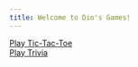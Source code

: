 ```yaml
---
title: Welcome to Dio's Games!
---
```

<a href="tic-tac-toe/tic-tac-toe.html">Play Tic-Tac-Toe</br>
<a href="trivia-game/index.html">Play Trivia
